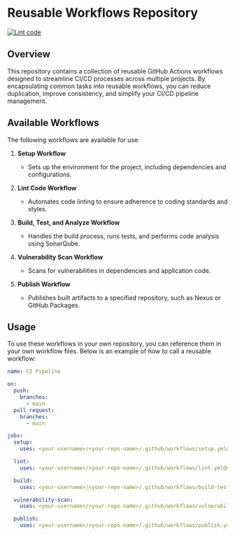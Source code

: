 # Reusable Workflows Repository

[![Lint code](https://github.com/PhumlaniDev/reusable-workflows/actions/workflows/linter.yml/badge.svg)](https://github.com/PhumlaniDev/reusable-workflows/actions/workflows/linter.yml)

## Overview

This repository contains a collection of reusable GitHub Actions workflows designed to streamline CI/CD processes across multiple projects. By encapsulating common tasks into reusable workflows, you can reduce duplication, improve consistency, and simplify your CI/CD pipeline management.

## Available Workflows

The following workflows are available for use:

1. **Setup Workflow**

   - Sets up the environment for the project, including dependencies and configurations.

2. **Lint Code Workflow**

   - Automates code linting to ensure adherence to coding standards and styles.

3. **Build, Test, and Analyze Workflow**

   - Handles the build process, runs tests, and performs code analysis using SonarQube.

4. **Vulnerability Scan Workflow**

   - Scans for vulnerabilities in dependencies and application code.

5. **Publish Workflow**
   - Publishes built artifacts to a specified repository, such as Nexus or GitHub Packages.

## Usage

To use these workflows in your own repository, you can reference them in your own workflow files. Below is an example of how to call a reusable workflow:

```yaml
name: CI Pipeline

on:
  push:
    branches:
      - main
  pull_request:
    branches:
      - main

jobs:
  setup:
    uses: <your-username>/<your-repo-name>/.github/workflows/setup.yml@main

  lint:
    uses: <your-username>/<your-repo-name>/.github/workflows/lint.yml@main

  build:
    uses: <your-username>/<your-repo-name>/.github/workflows/build-test-analyze.yml@main

  vulnerability-scan:
    uses: <your-username>/<your-repo-name>/.github/workflows/vulnerability-scan.yml@main

  publish:
    uses: <your-username>/<your-repo-name>/.github/workflows/publish.yml@main
```
